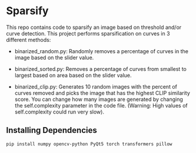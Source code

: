 # Sparsify

This repo contains code to sparsify an image based on threshold and/or curve detection. This project performs sparsification on curves in 3 different methods:

- binarized_random.py: Randomly removes a percentage of curves in the image based on the slider value. 
  
- binarized_sorted.py: Removes a percentage of curves from smallest to largest based on area based on the slider value.
  
- binarized_clip.py: Generates 10 random images with the percent of curves removed and picks the image that has the highest CLIP similarity score. You can change how many images are generated by changing the self.complexity parameter in the code file. (Warning: High values of self.complexity could run very slow).


## Installing Dependencies
```
pip install numpy opencv-python PyQt5 torch transformers pillow
```
